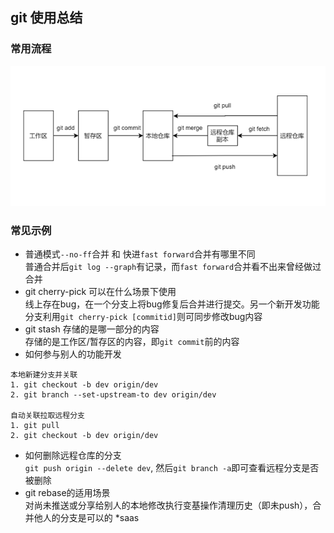 ## git 使用总结

### 常用流程
![工作流程](./img/常规流程.png)

### 常见示例
* 普通模式`--no-ff`合并 和 快进`fast forward`合并有哪里不同  
普通合并后`git log --graph`有记录，而`fast forward`合并看不出来曾经做过合并
* git cherry-pick 可以在什么场景下使用  
线上存在bug，在一个分支上将bug修复后合并进行提交。另一个新开发功能分支利用`git cherry-pick [commitid]`则可同步修改bug内容
* git stash 存储的是哪一部分的内容  
存储的是工作区/暂存区的内容，即`git commit`前的内容
* 如何参与别人的功能开发 
```
本地新建分支并关联
1. git checkout -b dev origin/dev
2. git branch --set-upstream-to dev origin/dev

自动关联拉取远程分支
1. git pull
2. git checkout -b dev origin/dev
```
* 如何删除远程仓库的分支  
`git push origin --delete dev`, 然后`git branch -a`即可查看远程分支是否被删除
* git rebase的适用场景  
对尚未推送或分享给别人的本地修改执行变基操作清理历史（即未push），合并他人的分支是可以的
*saas